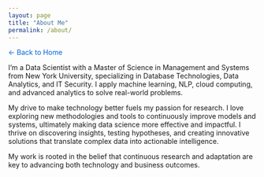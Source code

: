 ```yaml
---
layout: page
title: "About Me"
permalink: /about/
---
```


<p><a href="/" style="text-decoration: none; color: #0366d6;">← Back to Home</a></p>

<p>I’m a Data Scientist with a Master of Science in Management and Systems from New York University, specializing in Database Technologies, Data Analytics, and IT Security. I apply machine learning, NLP, cloud computing, and advanced analytics to solve real-world problems.</p>

<p>My drive to make technology better fuels my passion for research. I love exploring new methodologies and tools to continuously improve models and systems, ultimately making data science more effective and impactful. I thrive on discovering insights, testing hypotheses, and creating innovative solutions that translate complex data into actionable intelligence.</p>

<p>My work is rooted in the belief that continuous research and adaptation are key to advancing both technology and business outcomes.</p>
